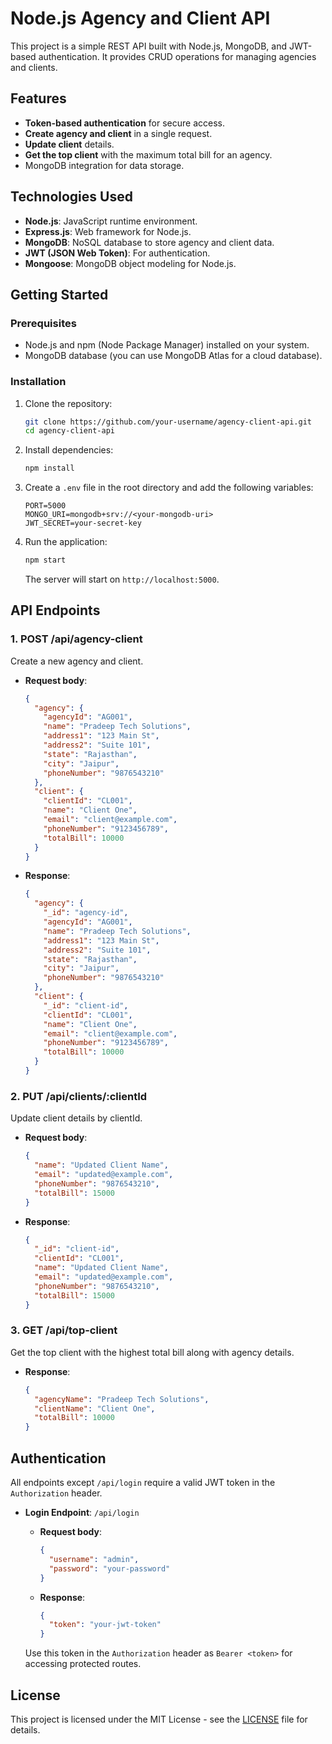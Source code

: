 # Node.js Agency and Client API

This project is a simple REST API built with Node.js, MongoDB, and JWT-based authentication. It provides CRUD operations for managing agencies and clients.

## Features

- **Token-based authentication** for secure access.
- **Create agency and client** in a single request.
- **Update client** details.
- **Get the top client** with the maximum total bill for an agency.
- MongoDB integration for data storage.

## Technologies Used

- **Node.js**: JavaScript runtime environment.
- **Express.js**: Web framework for Node.js.
- **MongoDB**: NoSQL database to store agency and client data.
- **JWT (JSON Web Token)**: For authentication.
- **Mongoose**: MongoDB object modeling for Node.js.

## Getting Started

### Prerequisites

- Node.js and npm (Node Package Manager) installed on your system.
- MongoDB database (you can use MongoDB Atlas for a cloud database).

### Installation

1. Clone the repository:

    ```bash
    git clone https://github.com/your-username/agency-client-api.git
    cd agency-client-api
    ```

2. Install dependencies:

    ```bash
    npm install
    ```

3. Create a `.env` file in the root directory and add the following variables:

    ```
    PORT=5000
    MONGO_URI=mongodb+srv://<your-mongodb-uri>
    JWT_SECRET=your-secret-key
    ```

4. Run the application:

    ```bash
    npm start
    ```

    The server will start on `http://localhost:5000`.

## API Endpoints

### 1. **POST /api/agency-client**

Create a new agency and client.

- **Request body**:

    ```json
    {
      "agency": {
        "agencyId": "AG001",
        "name": "Pradeep Tech Solutions",
        "address1": "123 Main St",
        "address2": "Suite 101",
        "state": "Rajasthan",
        "city": "Jaipur",
        "phoneNumber": "9876543210"
      },
      "client": {
        "clientId": "CL001",
        "name": "Client One",
        "email": "client@example.com",
        "phoneNumber": "9123456789",
        "totalBill": 10000
      }
    }
    ```

- **Response**:

    ```json
    {
      "agency": {
        "_id": "agency-id",
        "agencyId": "AG001",
        "name": "Pradeep Tech Solutions",
        "address1": "123 Main St",
        "address2": "Suite 101",
        "state": "Rajasthan",
        "city": "Jaipur",
        "phoneNumber": "9876543210"
      },
      "client": {
        "_id": "client-id",
        "clientId": "CL001",
        "name": "Client One",
        "email": "client@example.com",
        "phoneNumber": "9123456789",
        "totalBill": 10000
      }
    }
    ```

### 2. **PUT /api/clients/:clientId**

Update client details by clientId.

- **Request body**:

    ```json
    {
      "name": "Updated Client Name",
      "email": "updated@example.com",
      "phoneNumber": "9876543210",
      "totalBill": 15000
    }
    ```

- **Response**:

    ```json
    {
      "_id": "client-id",
      "clientId": "CL001",
      "name": "Updated Client Name",
      "email": "updated@example.com",
      "phoneNumber": "9876543210",
      "totalBill": 15000
    }
    ```

### 3. **GET /api/top-client**

Get the top client with the highest total bill along with agency details.

- **Response**:

    ```json
    {
      "agencyName": "Pradeep Tech Solutions",
      "clientName": "Client One",
      "totalBill": 10000
    }
    ```

## Authentication

All endpoints except `/api/login` require a valid JWT token in the `Authorization` header.

- **Login Endpoint**: `/api/login`
    - **Request body**:

        ```json
        {
          "username": "admin",
          "password": "your-password"
        }
        ```

    - **Response**:

        ```json
        {
          "token": "your-jwt-token"
        }
        ```

    Use this token in the `Authorization` header as `Bearer <token>` for accessing protected routes.

## License

This project is licensed under the MIT License - see the [LICENSE](LICENSE) file for details.
#
